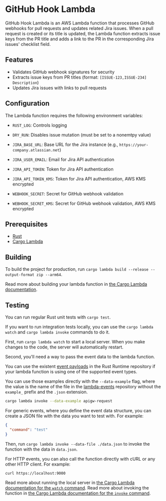 # GitHub Hook Lambda

GitHub Hook Lambda is an AWS Lambda function that processes GitHub webhooks for pull requests and updates related Jira
issues. When a pull request is created or its title is updated, the Lambda function extracts issue keys from the PR
title and adds a link to the PR in the corresponding Jira issues' checklist field.

## Features

- Validates GitHub webhook signatures for security
- Extracts issue keys from PR titles (format: `[ISSUE-123,ISSUE-234] Description`)
- Updates Jira issues with links to pull requests

## Configuration

The Lambda function requires the following environment variables:


- `RUST_LOG`: Controls logging

- `DRY_RUN`: Disables issue mutation (must be set to a nonemtpy value)

- `JIRA_BASE_URL`: Base URL for the Jira instance (e.g., `https://your-company.atlassian.net`)
- `JIRA_USER_EMAIL`: Email for Jira API authentication
- `JIRA_API_TOKEN`: Token for Jira API authentication
- `JIRA_API_TOKEN_KMS`: Token for Jira API authentication, AWS KMS encrypted

- `WEBHOOK_SECRET`: Secret for GitHub webhook validation
- `WEBHOOK_SECRET_KMS`: Secret for GitHub webhook validation, AWS KMS encrypted

## Prerequisites

- [Rust](https://www.rust-lang.org/tools/install)
- [Cargo Lambda](https://www.cargo-lambda.info/guide/installation.html)

## Building

To build the project for production, run `cargo lambda build --release --output-format zip --arm64`.

Read more about building your lambda function
in [the Cargo Lambda documentation](https://www.cargo-lambda.info/commands/build.html).

## Testing

You can run regular Rust unit tests with `cargo test`.

If you want to run integration tests locally, you can use the `cargo lambda watch` and `cargo lambda invoke` commands to
do it.

First, run `cargo lambda watch` to start a local server. When you make changes to the code, the server will
automatically restart.

Second, you'll need a way to pass the event data to the lambda function.

You can use the
existent [event payloads](https://github.com/awslabs/aws-lambda-rust-runtime/tree/main/lambda-events/src/fixtures) in
the Rust Runtime repository if your lambda function is using one of the supported event types.

You can use those examples directly with the `--data-example` flag, where the value is the name of the file in
the [lambda-events](https://github.com/awslabs/aws-lambda-rust-runtime/tree/main/lambda-events/src/fixtures) repository
without the `example_` prefix and the `.json` extension.

```bash
cargo lambda invoke --data-example apigw-request
```

For generic events, where you define the event data structure, you can create a JSON file with the data you want to test
with. For example:

```json
{
  "command": "test"
}
```

Then, run `cargo lambda invoke --data-file ./data.json` to invoke the function with the data in `data.json`.

For HTTP events, you can also call the function directly with cURL or any other HTTP client. For example:

```bash
curl https://localhost:9000
```

Read more about running the local server in [the Cargo Lambda documentation for the
`watch` command](https://www.cargo-lambda.info/commands/watch.html). Read more about invoking the function
in [the Cargo Lambda documentation for the `invoke` command](https://www.cargo-lambda.info/commands/invoke.html).
